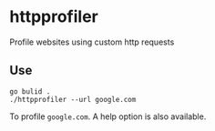 # httpprofiler
Profile websites using custom http requests

## Use
```golang
go bulid .
./httpprofiler --url google.com
```
To profile `google.com`. A help option is also available. 
